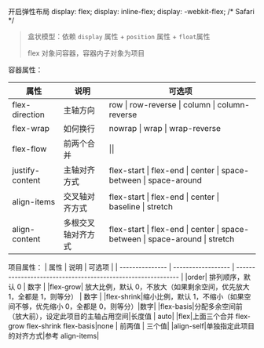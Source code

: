 

开启弹性布局
display: flex;
display: inline-flex;
display: -webkit-flex; /* Safari */

> 盒状模型：依赖 `display` 属性 + `position` 属性 + `float`属性
>
> flex 对象问容器，容器内子对象为项目

容器属性：

| 属性            | 说明               | 可选项                                                       |
| --------------- | ------------------ | ------------------------------------------------------------ |
| flex-direction  | 主轴方向           | row \| row-reverse \| column \| column-reverse               |
| flex-wrap       | 如何换行           | nowrap \| wrap \| wrap-reverse                               |
| flex-flow       | 前两个合并         | <flex-direction> \|\| <flex-wrap>                            |
| justify-content | 主轴对齐方式       | flex-start \| flex-end \| center \| space-between \| space-around |
| align-items     | 交叉轴对齐方式     | flex-start \| flex-end \| center \| baseline \| stretch      |
| align-content   | 多根交叉轴对齐方式 | flex-start \| flex-end \| center \| space-between \| space-around \| stretch |

项目属性：
| 属性            | 说明               | 可选项                                                       |
| --------------- | ------------------ | ------------------------------------------------------------ |
|order| 排列顺序，默认 0 | 数字 |
|flex-grow| 放大比例，默认 0，不放大（如果剩余空间，优先放大 1，全都是 1，则等分） | 数字 |
|flex-shrink|缩小比例，默认 1，不缩小（如果空间不够，优先缩小 0，全都是 0，则等分）|数字|
|flex-basis|分配多余空间前（放大前），设定此项目的主轴占用空间|长度值 \| auto|
|flex|上面三个合并 flex-grow flex-shrink flex-basis|none \| 前两值 \| 三个值|
|align-self|单独指定此项目的对齐方式|参考 align-items|

